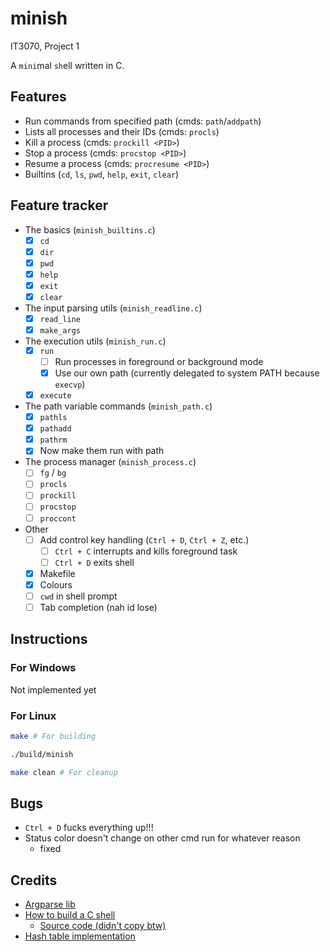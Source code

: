 # minish

IT3070, Project 1

A `mini`mal `sh`ell written in C.

## Features

- Run commands from specified path (cmds: `path`/`addpath`)
- Lists all processes and their IDs (cmds: `procls`)
- Kill a process (cmds: `prockill <PID>`)
- Stop a process (cmds: `procstop <PID>`)
- Resume a process (cmds: `procresume <PID>`)
- Builtins (`cd`, `ls`, `pwd`, `help`, `exit`, `clear`)

## Feature tracker

- The basics (`minish_builtins.c`)
  - [x] `cd`
  - [x] `dir`
  - [x] `pwd`
  - [x] `help`
  - [x] `exit`
  - [x] `clear`
- The input parsing utils (`minish_readline.c`)
  - [x] `read_line`
  - [x] `make_args`
- The execution utils (`minish_run.c`)
  - [x] `run`
    - [ ] Run processes in foreground or background mode
    - [x] Use our own path (currently delegated to system PATH because `execvp`)
  - [x] `execute`
- The path variable commands (`minish_path.c`)
  - [x] `pathls`
  - [x] `pathadd`
  - [x] `pathrm`
  - [x] Now make them run with path
- The process manager (`minish_process.c`)
  - [ ] `fg` / `bg`
  - [ ] `procls`
  - [ ] `prockill`
  - [ ] `procstop`
  - [ ] `proccont`
- Other
  - [ ] Add control key handling (`Ctrl + D`, `Ctrl + Z`, etc.)
    - [ ] `Ctrl + C` interrupts and kills foreground task
    - [ ] `Ctrl + D` exits shell 
  - [x] Makefile
  - [x] Colours
  - [ ] `cwd` in shell prompt
  - [ ] Tab completion (nah id lose)

## Instructions

### For Windows

Not implemented yet

### For Linux

```bash
make # For building

./build/minish

make clean # For cleanup
```

## Bugs

- `Ctrl + D` fucks everything up!!!
- Status color doesn't change on other cmd run for whatever reason
  - fixed

## Credits

- [Argparse lib](https://github.com/cofyc/argparse)
- [How to build a C shell](https://brennan.io/2015/01/16/write-a-shell-in-c/)
  - [Source code (didn't copy btw)](https://github.com/brenns10/lsh)
- [Hash table implementation](https://github.com/google/cwisstable)